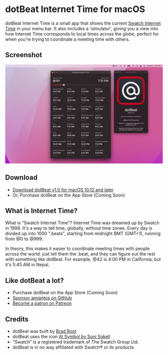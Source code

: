 # dotBeat Internet Time for macOS

dotBeat Internet Time is a small app that shows the current [Swatch Internet Time](https://en.wikipedia.org/wiki/Swatch_Internet_Time) in your menu bar. It also includes a 'simulator', giving you a view into how Internet Time corresponds to local times across the globe, perfect for when you're trying to coordinate a meeting time with others.

## Screenshot

![dotBeat Screenshot](/.github/screenshot.png?raw=true)

## Download

- [Download dotBeat v1.0 for macOS 10.12 and later](https://amiantos.s3.amazonaws.com/dotBeat-v1.0.zip)
- Or, Purchase dotBeat on the App Store (Coming Soon)

## What is Internet Time?

What is "Swatch Internet Time"? Internet Time was dreamed up by Swatch in 1998. It's a  way to tell time, globally, without time zones. Every day is divided up into 1000 ".beats", starting from midnight BMT (GMT+1), running from @0 to @999.

In theory, this makes it easier to coordinate meeting times with people across the world: just tell them the .beat, and they can figure out the rest with something like dotBeat. For example, @42 is 4:00 PM in California, but it's 5:45 AM in Nepal.

## Like dotBeat a lot?

- Purchase dotBeat on the App Store (Coming Soon)
- [Sponsor amiantos on GitHub](https://github.com/sponsors/amiantos)
- [Become a patron on Patreon](https://www.patreon.com/amiantos)

## Credits

- dotBeat was built by [Brad Root](https://github.com/amiantos)
- dotBeat uses the icon [At Symbol by Soni Sokell](https://thenounproject.com/icon/at-symbol-4032703/)
- “Swatch” is a registered trademark of The Swatch Group Ltd. 
- dotBeat is in no way affiliated with Swatch® or its products.